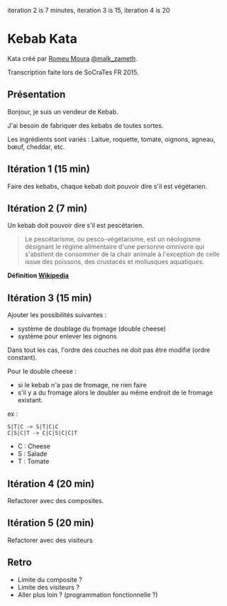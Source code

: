 iteration 2 is 7 minutes, iteration 3 is 15, iteration 4 is 20

# Kebab Kata

Kata créé par [Romeu Moura](https://github.com/malk) [@malk_zameth](https://twitter.com/malk_zameth).

Transcription faite lors de SoCraTes FR 2015.

## Présentation

Bonjour, je suis un vendeur de Kebab.

J'ai besoin de fabriquer des kebabs de toutes sortes.

Les ingrédients sont variés : Laitue, roquette, tomate, oignons, agneau, bœuf, cheddar, etc.


## Itération 1 (15 min)

Faire des kebabs, chaque kebab doit pouvoir dire s'il est végétarien.


## Itération 2 (7 min)

Un kebab doit pouvoir dire s'il est pescétarien.

> Le pescétarisme, ou pesco-végétarisme, est un néologisme désignant le régime alimentaire d'une personne omnivore qui s'abstient de consommer de la chair animale à l'exception de celle issue des poissons, des crustacés et mollusques aquatiques.

__Définition [Wikipedia](https://fr.wikipedia.org/wiki/Pesc%C3%A9tarisme)__


## Itération 3 (15 min)

Ajouter les possibilités suivantes :
- système de doublage du fromage (double cheese)
- système pour enlever les oignons

Dans tout les cas, l'ordre des couches ne doit pas être modifié (ordre constant).

Pour le double cheese :
- si le kebab n'a pas de fromage, ne rien faire
- s'il y a du fromage alors le doubler au même endroit de le fromage existant.

ex :

```
S|T|C -> S|T|C|C
C|S|C|T -> C|C|S|C|C|T
```

- C : Cheese
- S : Salade
- T : Tomate


## Itération 4 (20 min)

Refactorer avec des composites.


## Itération 5 (20 min)

Refactorer avec des visiteurs


## Retro

- Limite du composite ?
- Limite des visiteurs ?
- Aller plus loin ? (programmation fonctionnelle ?)

